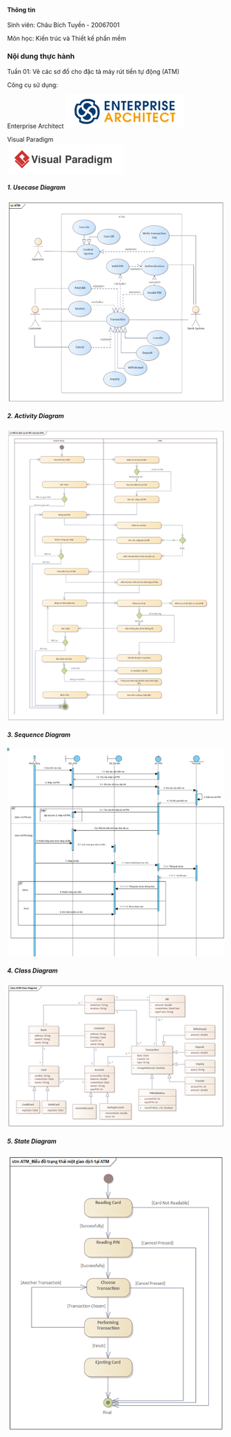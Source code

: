 #### Thông tin

Sinh viên: Châu Bích Tuyền - 20067001

Môn học: Kiến trúc và Thiết kế phần mềm

### Nội dung thực hành

Tuần 01: Vẽ các sơ đồ cho đặc tả máy rút tiền tự động (ATM)

Công cụ sử dụng:

Enterprise Architect
![img.png](ImageDiagrams/EALogo.png)

Visual Paradigm  
![img.png](ImageDiagrams/VPLogo.png)

##### 1. Usecase Diagram

![img.png](ImageDiagrams/ATM_Usecase.png)

##### 2. Activity Diagram

![img.png](ImageDiagrams/ATM_ActivityDiagram.png)

##### 3. Sequence Diagram

![img.jpg](ImageDiagrams/ATM_Sequence.jpg)

##### 4. Class Diagram

![img.png](ImageDiagrams/ATM_ClassDiagram.png)

##### 5. State Diagram

![img.png](ImageDiagrams\ATM_StateDiagram.png)
